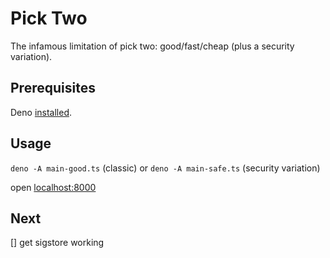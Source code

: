 # Pick Two

The infamous limitation of pick two: good/fast/cheap (plus a security variation).

## Prerequisites

Deno [installed](https://docs.deno.com/runtime/getting_started/installation/).

## Usage

`deno -A main-good.ts` (classic) or `deno -A main-safe.ts` (security variation) 

open [localhost:8000](http://localhost:8000)

## Next
[] get sigstore working
